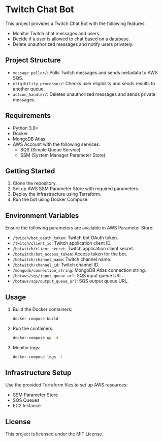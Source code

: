 
# Twitch Chat Bot

This project provides a Twitch Chat Bot with the following features:

- Monitor Twitch chat messages and users.
- Decide if a user is allowed to chat based on a database.
- Delete unauthorized messages and notify users privately.

## Project Structure

- `message_poller/`: Polls Twitch messages and sends metadata to AWS SQS.
- `eligibility_processor/`: Checks user eligibility and sends results to another queue.
- `action_handler/`: Deletes unauthorized messages and sends private messages.

## Requirements

- Python 3.9+
- Docker
- MongoDB Atlas
- AWS Account with the following services:
  - SQS (Simple Queue Service)
  - SSM (System Manager Parameter Store)

## Getting Started

1. Clone the repository.
2. Set up AWS SSM Parameter Store with required parameters.
3. Deploy the infrastructure using Terraform.
4. Run the bot using Docker Compose.

## Environment Variables

Ensure the following parameters are available in AWS Parameter Store:

- `/twitch/bot_oauth_token`: Twitch bot OAuth token.
- `/twitch/client_id`: Twitch application client ID.
- `/botwitch/client_secret`: Twitch application client secret.
- `/botwitch/bot_access_token`: Access token for the bot.
- `/botwitch/channel_name`: Twitch channel name.
- `/botwitch/channel_id`: Twitch channel ID.
- `/mongodb/connection_string`: MongoDB Atlas connection string.
- `/botaws/sqs/input_queue_url`: SQS input queue URL.
- `/botaws/sqs/output_queue_url`: SQS output queue URL.

## Usage

1. Build the Docker containers:
   ```bash
   docker-compose build
   ```

2. Run the containers:
   ```bash
   docker-compose up -d
   ```

3. Monitor logs:
   ```bash
   docker-compose logs -f
   ```

## Infrastructure Setup

Use the provided Terraform files to set up AWS resources:

- SSM Parameter Store
- SQS Queues
- EC2 Instance

## License

This project is licensed under the MIT License.
